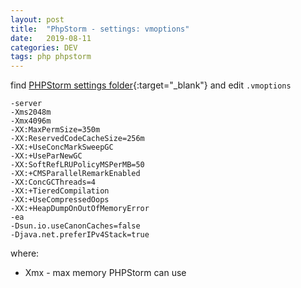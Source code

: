 ```yaml
---
layout: post
title:  "PhpStorm - settings: vmoptions"
date:   2019-08-11
categories: DEV
tags: php phpstorm
---
```


find [PHPStorm settings folder](https://intellij-support.jetbrains.com/hc/en-us/articles/206544519){:target="_blank"} and edit `.vmoptions`

```
-server
-Xms2048m
-Xmx4096m
-XX:MaxPermSize=350m
-XX:ReservedCodeCacheSize=256m
-XX:+UseConcMarkSweepGC
-XX:+UseParNewGC
-XX:SoftRefLRUPolicyMSPerMB=50
-XX:+CMSParallelRemarkEnabled
-XX:ConcGCThreads=4
-XX:+TieredCompilation
-XX:+UseCompressedOops
-XX:+HeapDumpOnOutOfMemoryError
-ea
-Dsun.io.useCanonCaches=false
-Djava.net.preferIPv4Stack=true
```

where:
* Xmx - max memory PHPStorm can use
